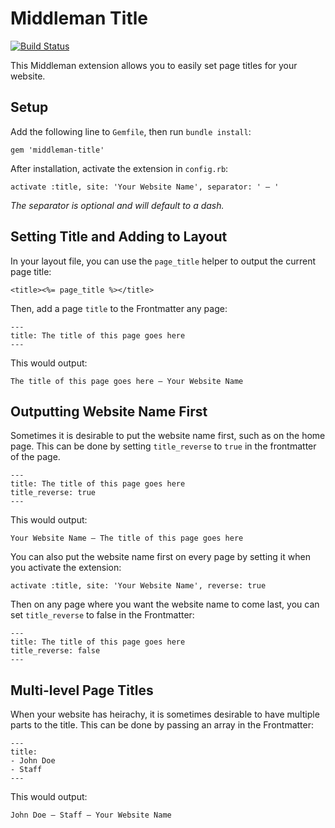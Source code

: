
# Middleman Title
[![Build Status](https://travis-ci.org/jcypret/middleman-title.svg?branch=master)](https://travis-ci.org/jcypret/middleman-title)

This Middleman extension allows you to easily set page titles for your website.

## Setup
Add the following line to `Gemfile`, then run `bundle install`:

    gem 'middleman-title'

After installation, activate the extension in `config.rb`:

    activate :title, site: 'Your Website Name', separator: ' — '

*The separator is optional and will default to a dash.*


## Setting Title and Adding to Layout

In your layout file, you can use the `page_title` helper to output the current page title:

    <title><%= page_title %></title>

Then, add a page `title` to the Frontmatter any page:

    ---
    title: The title of this page goes here
    ---

This would output:

    The title of this page goes here — Your Website Name


## Outputting Website Name First

Sometimes it is desirable to put the website name first, such as on the home page. This can be done by setting `title_reverse` to `true` in the frontmatter of the page.

    ---
    title: The title of this page goes here
    title_reverse: true
    ---

This would output:

    Your Website Name — The title of this page goes here

You can also put the website name first on every page by setting it when you activate the extension:

    activate :title, site: 'Your Website Name', reverse: true

Then on any page where you want the website name to come last, you can set `title_reverse` to false in the Frontmatter:

    ---
    title: The title of this page goes here
    title_reverse: false
    ---


## Multi-level Page Titles

When your website has heirachy, it is sometimes desirable to have multiple parts to the title. This can be done by passing an array in the Frontmatter:

    ---
    title:
    - John Doe
    - Staff
    ---

This would output:

    John Doe — Staff — Your Website Name